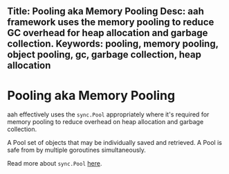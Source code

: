 Title: Pooling aka Memory Pooling
Desc: aah framework uses the memory pooling to reduce GC overhead for heap allocation and garbage collection.
Keywords: pooling, memory pooling, object pooling, gc, garbage collection, heap allocation
---
# Pooling aka Memory Pooling

aah effectively uses the `sync.Pool` appropriately where it's required for memory pooling to reduce overhead on heap allocation and garbage collection.

A Pool set of objects that may be individually saved and retrieved. A Pool is safe from by multiple goroutines simultaneously.

Read more about `sync.Pool` [here](https://golang.org/pkg/sync/#Pool).

